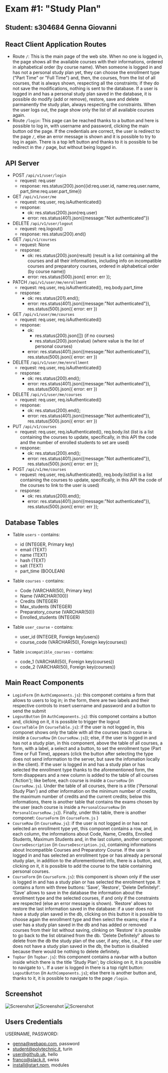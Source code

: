 # Exam #1: "Study Plan"
## Student: s304684 Genna Giovanni

## React Client Application Routes

- Route `/`: This is the main page of the web site. When no one is logged in, the page shows all the available courses with their informations, ordered in alphabetical order (by course name). When someone is logged in and has not a personal study plan yet, they can choose the enrollment type ("Part Time" or "Full Time") and, then, the courses, from the list of all courses, that is always shown, respecting all the constraints; if they do not save the modifications, nothing is sent to the database. If a user is logged in and has a personal study plan saved in the database, it is possible do modify (add or remove), restore, save and delete parmanently the study plan, always respecting the constraints. When the user logs out, the page show only the list of all available courses again.
- Route `/login`: This page can be reached thanks to a button and here is possible to log in, with username and password, clicking the main button od the page. If the credentials are correct, the user is redirect to the page `/`, else an error message is shown and it is possible to try to log in again. There is a top left button and thanks to it is possible to be redirect in the `/` page, but without being logged in.


## API Server

- POST `/api/v1/user/login`
  - request: req.user
  - response: res.status(200).json({id:req.user.id, name:req.user.name, part_time:req.user.part_time})
- GET `/api/v1/user/me`
  - request: req.user, req.isAuthenticated()
  - response:
    - ok: res.status(200).json(req.user)
    - error: res.status(401).json({message:"Not authenticated"})
- DELETE `/api/v1/user/logout`
  - request: req.logout()
  - response: res.status(200).end()
- GET `/api/v1/courses`
  - request: None
  - response:
    - ok: res.status(200).json(result) (result is a list containing all the courses and all their informations, including info on incompatible courses and preparatory courses, ordered in alphabetical order (by course name))
    - error: res.status(500).json({ error: err });
- PATCH `/api/v1/user/me/enrollment`
  - request: req.user, req.isAuthenticated(), req.body.part_time
  - response: 
    - ok: res.status(201).end();
    - error: res.status(401).json({message:"Not authenticated"}), res.status(500).json({ error: err })
- GET `/api/v1/user/me/courses`
  - request: req.user, req.isAuthenticated()
  - response: 
    - ok: 
      -  res.status(200).json([]) (if no courses)
      -  res.status(200).json(value) (where value is the list of personal courses)
    - error: res.status(401).json({message:"Not authenticated"}), res.status(500).json({ error: err })
- DELETE `/api/v1/user/me/enrollment`
  - request: req.user, req.isAuthenticated()
  - response:
    - ok:  res.status(200).end();
    - error: res.status(401).json({message:"Not authenticated"}), res.status(500).json({ error: err })
- DELETE `/api/v1/user/me/courses`
  - request: req.user, req.isAuthenticated()
  - response:
    - ok:  res.status(200).end();
    - error: res.status(401).json({message:"Not authenticated"}), res.status(500).json({ error: err })
- PUT `/api/v1/courses`
  - request:  req.user, req.isAuthenticated(), req.body.list (list is a list containing the courses to update, specifically, in this API  the code and the number of enrolled students to set are used)
  - response:
    - ok:  res.status(200).end();
    - error: res.status(401).json({message:"Not authenticated"}), res.status(500).json({ error: err });
- POST `/api/v1/me/courses`
  - request:  req.user, req.isAuthenticated(), req.body.list(list is a list containing the courses to update, specifically, in this API  the code of the courses to link to the user is used)
  - response: 
    - ok: res.status(200).end();
    - error: res.status(401).json({message:"Not authenticated"}), res.status(500).json({ error: err });

## Database Tables

- Table `users` - contains:
  - id (INTEGER, Primary key)
  - email (TEXT)
  - name (TEXT)
  - hash (TEXT)
  - salt (TEXT)
  - part_time (BOOLEAN)

- Table `courses` - contains:
  - Code (VARCHAR(50), Primary key)
  - Name (VARCHAR(100))
  - Credits (INTEGER)
  - Max_students (INTEGER)
  - Preparatory_course (VARCHAR(50))
  - Enrolled_students (INTEGER)

- Table `user_course` - contains:
  
  - user_id (INTEGER, Foreign key(users))
  - course_code (VARCHAR(50), Foreign key(courses))
  

- Table `incompatible_courses` - contains:
  
  - code_1 (VARCHAR(50), Foreign key(courses))
  - code_2 (VARCHAR(50), Foreign key(courses))


## Main React Components

- `LoginForm` (in `AuthComponents.js`): this componet contains a form that allows to users to log in; in the form, there are two labels and their respective controls to insert username and password and a button to send the submit
- `LogoutButton` (in `AuthComponents.js`): this componet contains a button and, clicking on it, it is possible to trigger the logout 
- `CourseTable` (in `CourseTable.js`): if the user is not logged in, this componet shows only the table with all the courses (each course is inside a `CourseRow` (in `CourseRow.js`)); else, if the user is logged in and has not a study plan, in this component, above the table of all courses, a form, with a label, a select and a button, to set the enrollment type (Part Time or Full Time), appears (click the button after selecting the type does not send information to the server, but save the infomation locally in the client). If the user is logged in and has a study plan or has selected the enrollment type thanks to the aforementioned form, the form disappears and a new column is added to the table of all courses ('Action'); like before, each course is inside a `CourseRow` (in `CourseRow.js`). Under the table of all courses, there is a title ('Personal Study Plan') and other information on the minimum number of credits, the maximum number of credits and the current credits; below this informations, there is another  table that contains the exams chosen by the user (each course is inside a `PersonalCourseRow` (in `PersonalCourseRow.js`)). Finally, under this table, there is another componet: `CourseForm` (in `CourseForm.js` )
- `CourseRow` (in `CourseRow.js`): if the user is not logged in or has not selected an enrollment type yet, this componet contains a row, and, in each column, the informations about Code, Name, Credits, Enrolled Students, Maximum Students and, in the last column, another componet: `CourseDescription` (in `CourseDescription.js`), containing informations about Incompatible Courses and Preparatory Course.
If the user is logged in and has selected an enrollment type or has already a personal study plan, in addition to the aforementioned info, there is a button, and, clicking on it, it is possible to add the course to the table containing personal courses.
- `CourseForm` (in `CourseForm.js`): this component is shown only if the user is logged in and has a study plan or has selected the enrollment type. It contains a form with three buttons: 'Save', 'Restore', 'Delete Definitely!'. 'Save' allows to save in the database the information about the enrollment type and the selected courses, if and only if the constraints are respected (else an error message is shown). 'Restore' allows to restore the last information saved in the database: if a user does not have a study plan saved in the db, clicking on this button it is possible to choose again the enrollment type and then select the exams; else if a user has a study plan saved in the db and has added or removed courses from their list without saving, clinking on 'Restore' it is possible to go back to the list obtained from the db. 'Delete Definitely!' allows to delete from the db the study plan of the user, if any; else, i.e., if the user does not have a study plan saved in the db, the button is disabled because there would be nothing to delete definitely.
- `Topbar` (in `Topbar.js`): this component contains a navbar with a button inside which there is the title 'Study Plan'; by clicking on it, it is possible to navigate to `\`. If a user is logged in there is a top right button: `LogoutButton` (in `AuthComponents.js`); else there is another button and, thanks to it, it is possible to navigate to the page `/login`.




## Screenshot

![Screenshot](./screenshots/Screenshot_1.png)
![Screenshot](./screenshots/Screenshot_2.png)
![Screenshot](./screenshots/Screenshot_3.png)

## Users Credentials

USERNAME, PASSWORD:
- genna@webapp.com, password
- student@polytechnic.it, turin
- user@github.uk, hello
- franco@slack.it, swiss
- install@start.npm, modules
